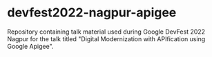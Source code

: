 # devfest2022-nagpur-apigee
Repository containing talk material used during Google DevFest 2022 Nagpur for the talk titled "Digital Modernization with APIfication using Google Apigee".
